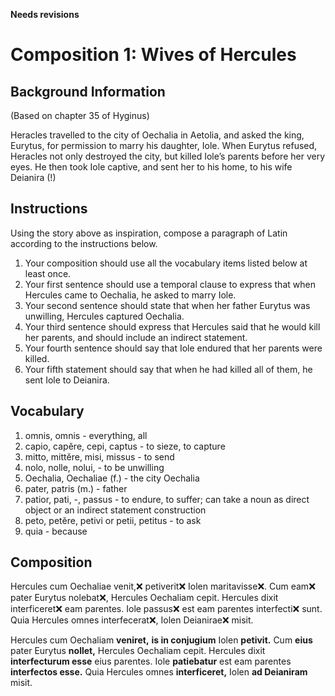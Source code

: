 **Needs revisions**

# Composition 1: Wives of Hercules

## Background Information
(Based on chapter 35 of Hyginus)

Heracles travelled to the city of Oechalia in Aetolia, and asked the king, Eurytus, for permission to marry his daughter, Iole. When Eurytus refused, Heracles not only destroyed the city, but killed Iole’s parents before her very eyes. He then took Iole captive, and sent her to his home, to his wife Deianira (!)

## Instructions
Using the story above as inspiration, compose a paragraph of Latin according to the instructions below.

1. Your composition should use all the vocabulary items listed below at least once.
2. Your first sentence should use a temporal clause to express that when Hercules came to Oechalia, he asked to marry Iole.
3. Your second sentence should state that when her father Eurytus was unwilling, Hercules captured Oechalia.
4. Your third sentence should express that Hercules said that he would kill her parents, and should include an indirect statement.
5. Your fourth sentence should say that Iole endured that her parents were killed.
6. Your fifth statement should say that when he had killed all of them, he sent Iole to Deianira.

## Vocabulary

1. omnis, omnis - everything, all
2. capio, capĕre, cepi, captus - to sieze, to capture
3. mitto, mittĕre, misi, missus - to send
4. nolo, nolle, nolui, - to be unwilling
5. Oechalia, Oechaliae (f.) - the city Oechalia 
6. pater, patris (m.) - father
7. patior, pati, -, passus - to endure, to suffer; can take a noun as direct object or an indirect statement construction
8. peto, petĕre, petivi or petii, petitus - to ask
9. quia - because

## Composition
Hercules cum Oechaliae venit,❌ petiverit❌ Iolen maritavisse❌. Cum eam❌ pater Eurytus nolebat❌, Hercules Oechaliam cepit. Hercules dixit interficeret❌ eam parentes. Iole passus❌ est eam parentes interfecti❌ sunt. Quia Hercules omnes interfecerat❌, Iolen Deianirae❌ misit.

Hercules cum Oechaliam **veniret,** **is in conjugium** Iolen **petivit.** Cum **eius** pater Eurytus **nollet,** Hercules Oechaliam cepit. Hercules dixit **interfecturum esse** eius parentes. Iole **patiebatur** est eam parentes **interfectos esse.** Quia Hercules omnes **interficeret,** Iolen **ad Deianiram** misit.

